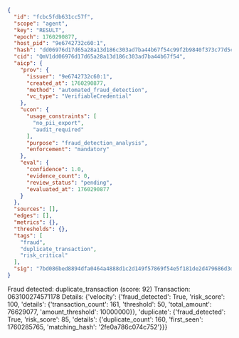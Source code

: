 ```json
{
  "id": "fcbc5fdb631cc57f",
  "scope": "agent",
  "key": "RESULT",
  "epoch": 1760290877,
  "host_pid": "9e6742732c60:1",
  "hash": "dd06976d17d65a28a13d186c303ad7ba44b67f54c99f2b9840f373c77d5c6086",
  "cid": "QmV1dd06976d17d65a28a13d186c303ad7ba44b67f54",
  "aicp": {
    "prov": {
      "issuer": "9e6742732c60:1",
      "created_at": 1760290877,
      "method": "automated_fraud_detection",
      "vc_type": "VerifiableCredential"
    },
    "ucon": {
      "usage_constraints": [
        "no_pii_export",
        "audit_required"
      ],
      "purpose": "fraud_detection_analysis",
      "enforcement": "mandatory"
    },
    "eval": {
      "confidence": 1.0,
      "evidence_count": 0,
      "review_status": "pending",
      "evaluated_at": 1760290877
    }
  },
  "sources": [],
  "edges": [],
  "metrics": {},
  "thresholds": {},
  "tags": [
    "fraud",
    "duplicate_transaction",
    "risk_critical"
  ],
  "sig": "7bd086bed8894dfa0464a4888d1c2d149f57869f54e5f181de2d479686d3d130"
}
```

Fraud detected: duplicate_transaction (score: 92)
Transaction: 063100274571178
Details: {'velocity': {'fraud_detected': True, 'risk_score': 100, 'details': {'transaction_count': 161, 'threshold': 50, 'total_amount': 76629077, 'amount_threshold': 10000000}}, 'duplicate': {'fraud_detected': True, 'risk_score': 85, 'details': {'duplicate_count': 160, 'first_seen': 1760285765, 'matching_hash': '2fe0a786c074c752'}}}